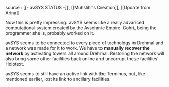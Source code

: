 source : [[- avSYS STATUS -]], [[Muhslihr's Creation]], [[Update from Arina]]

Now this is pretty impressing. avSYS seems like a really advanced computational system created by the Avsohmic Empire. Gohri, being the programmer she is, probably worked on it.

avSYS seems to be connected to every piece of technology in Drehmal and a network was made for it to work. We have to **manually recover the network** by activating towers all around Drehmal.
Restoring the network will also bring some other facilities back online and uncorrupt these facilities' Holotext.

avSYS seems to still have an active link with the Terminus, but, like mentioned earlier, lost its link to ancillary facilities.
